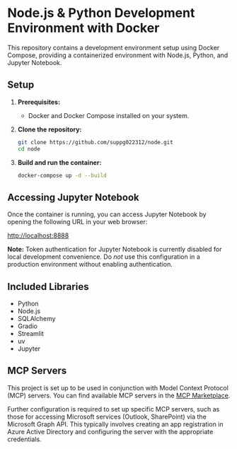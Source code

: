 # Node.js & Python Development Environment with Docker

This repository contains a development environment setup using Docker Compose, providing a containerized environment with Node.js, Python, and Jupyter Notebook.

## Setup

1.  **Prerequisites:**
    *   Docker and Docker Compose installed on your system.

2.  **Clone the repository:**
    ```bash
    git clone https://github.com/suppg022312/node.git
    cd node
    ```

3.  **Build and run the container:**
    ```bash
    docker-compose up -d --build
    ```

## Accessing Jupyter Notebook

Once the container is running, you can access Jupyter Notebook by opening the following URL in your web browser:

[http://localhost:8888](http://localhost:8888)

**Note:**  Token authentication for Jupyter Notebook is currently disabled for local development convenience.  Do *not* use this configuration in a production environment without enabling authentication.

## Included Libraries
- Python
- Node.js
- SQLAlchemy
- Gradio
- Streamlit
- uv
- Jupyter

## MCP Servers
This project is set up to be used in conjunction with Model Context Protocol (MCP) servers. You can find available MCP servers in the [MCP Marketplace](https://github.com/cline/mcp-marketplace).

Further configuration is required to set up specific MCP servers, such as those for accessing Microsoft services (Outlook, SharePoint) via the Microsoft Graph API. This typically involves creating an app registration in Azure Active Directory and configuring the server with the appropriate credentials.